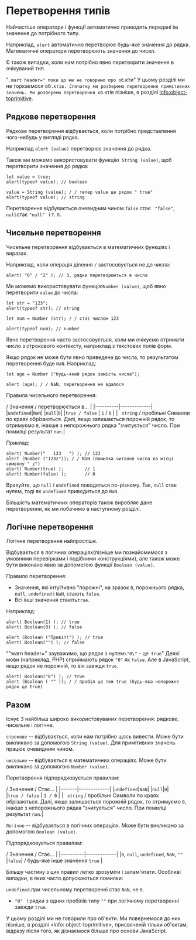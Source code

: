 # Перетворення типів

Найчастіше оператори і функції автоматично приводять передані їм значення до потрібного типу.

Наприклад, `alert` автоматично перетворює будь-яке значення до рядка. Математичні оператори перетворюють значення до чисел.

Є також випадки, коли нам потрібно явно перетворити значення в очікуваний тип.

"`.mart header=" поки що ми не говоримо про об`.кти"
У цьому розділі ми не торкаємося об`.ктів. Спочатку ми розберемо перетворення примітивних значень. Ми розберемо перетворення об`.ктів пізніше, в розділі <info:object-toprimitive>.


## Рядкове перетворення

Рядкове перетворення відбувається, коли потрібно представлення чого-небудь у вигляді рядка.

Наприклад `alert (value)` перетворює значення до рядка.

Також ми можемо використовувати функцію` String (value)`, щоб перетворити значення до рядка:

```
let value = true;
alert(typeof value); // boolean

value = String (value); / / тепер value це рядок " true"
alert(typeof value); // string
```

Перетворення відбувається очевидним чином.`false` стає ` "false"`, `null`стає `"null" ` і т. п.

## Чисельне перетворення

Чисельне перетворення відбувається в математичних функціях і виразах.

Наприклад, коли операція ділення `/` застосовується не до числа:

```
alert( "6" / "2" ); // 3, рядки перетворюються в числа
```

Ми можемо використовувати функцію`Number (value)`, щоб явно перетворити `value` до числа:

```
let str = "123";
alert(typeof str); // string

let num = Number (str); / / стає числом 123

alert(typeof num); // number
```

Явне перетворення часто застосовується, коли ми очікуємо отримати число з строкового контексту, наприклад з текстових полів форм.

Якщо рядок не може бути явно приведена до числа, то результатом перетворення буде `NaN`. Наприклад:

```
let age = Number ("будь-який рядок замість числа");

alert (age); / / NaN, перетворення не вдалося
```

Правила чисельного перетворення:

/ Значення / перетворюється в... |
|----------|-------------|
|`undefined`|`NaN`|
|`null`|`0`|
|<code>true&nbsp;/&nbsp;false</code> | `1` / `0` |
| ` string` / пробільні Символи по краях обрізаються. Далі, якщо залишається порожній рядок, то отримуємо `0`, інакше з непорожнього рядка "зчитується" число. При помилці результат `nan`.|

Приклад:

```
alert( Number("   123   ") ); // 123
alert (Number ("123z")); / / NaN (помилка читання числа на місці символу " z")
alert( Number(true) );        // 1
alert( Number(false) );       // 0
```

Врахуйте, що `null` і `undefined` поводяться по-різному. Так, `null` стає нулем, тоді як `undefined` приводиться до `NaN`.

Більшість математичних операторів також виробляє дане перетворення, як ми побачимо в наступному розділі.

## Логічне перетворення

Логічне перетворення найпростіше.

Відбувається в логічних операціях(пізніше ми познайомимося з умовними перевірками і подібними конструкціями), але також може бути виконано явно за допомогою функції `Boolean (value)`.

Правило перетворення:

- Значення, які інтуїтивно "порожні", на зразок `0`, порожнього рядка, `null`, `undefined` і `NaN`, стають `false`.
- Всі інші значення стають`true`.

Наприклад:

```
alert( Boolean(1) ); // true
alert( Boolean(0) ); // false

alert (Boolean ("Привіт!") ); // true
alert( Boolean("") ); // false
```

""warn header=" зауважимо, що рядок з нулем` \"0\" ` - це` true`"
Деякі мови (наприклад, PHP) сприймають рядок `"0"` як `false`. Але в JavaScript, якщо рядок не порожній, то він завжди `true`.

```
alert( Boolean("0") ); // true
alert (Boolean ( "" )); / / пробіл це теж true (будь-яка непорожня рядок це true)
```


## Разом

Існує 3 найбільш широко використовуваних перетворення: рядкове, чисельне і логічне.

`cтрокове` -- відбувається, коли нам потрібно щось вивести. Може бути викликано за допомогою `String (value)`. Для примітивних значень працює очевидним чином.

`чисельне` -- відбувається в математичних операціях. Може бути викликано за допомогою `Number (value)`.

Перетворення підпорядковується правилам:

/ Значення / Стає... |
|-------|-------------|
|`undefined`|`NaN`|
|`null`|`0`|
|<code>true&nbsp;/&nbsp;false</code> | `1 / 0` |
| ` string` / пробільні Символи по краях обрізаються. Далі, якщо залишається порожній рядок, то отримуємо `0`, інакше з непорожнього рядка "зчитується" число. При помилці результат `nan`.|

`Логічне` -- відбувається в логічних операціях. Може бути викликано за допомогою `Boolean (value)`.

Підпорядковується правилам:

/ Значення / Стає... |
|----------|-------------|
|`0`, `null`, `undefined`, `NaN`, `""` |`false`|
/ будь-яке інше значення  `true` |


Більшу частину з цих правил легко зрозуміти і запам'ятати. Особливі випадки, в яких часто допускаються помилки:

`undefined`.при чисельному перетворенні стає `NaN`, не `0`.
- `"0" ` і рядки з одних пробілів типу ` "" ` при логічному перетворенні завжди `true`.

У цьому розділі ми не говорили про об'єкти. Ми повернемося до них пізніше, в розділі <info: object-toprimitive>, присвяченій тільки об'єктам, відразу після того, як дізнаємося більше про основи JavaScript.